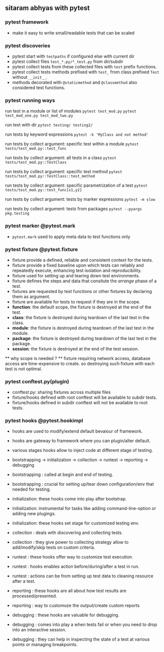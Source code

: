 ## sitaram abhyas with pytest

### pytest framework
- make it easy to write small/readable tests that can be scaled

### pytest discoveries
- pytest start with `testpaths` if configured else with current dir
- pytest collect files `test_*.py/*_test.py` from dir/subdir
- pytest collect tests from these collected files with `test` prefix functions.
- pytest collect tests methods prefixed with `test_` from class prefixed `Test` without `__init__`.
- methods decorated with `@staticmethod` and `@classmethod` also considered test functions.

### pytest running ways

run test in a module or list of modules
`pytest test_mod.py`
`pytest test_mod_one.py test_mod_two.py`

run test with dir
`pytest testing/ testing2/`

run tests by keyword expressions
`pytest -k 'MyClass and not method'`

run tests by collect argument: specific test within a module
`pytest tests/test_mod.py::test_func`

run tests by collect argument: all tests in a class
`pytest tests/test_mod.py::TestClass`

run tests by collect argument: specific test method
`pytest tests/test_mod.py::TestClass::test_method`

run tests by collect argument: specific parametrization of a test
`pytest tests/test_mod.py::test_func[x1,y2]`

run tests by collect argument: tests by marker expressions
`pytest -m slow`

run tests by collect argument:  tests from packages
`pytest --pyargs pkg.testing`


### pytest marker @pytest.mark
- `pytest.mark` used to apply meta data to test functions only


### pytest fixture @pytest.fixture
- fixture provide a defined, reliable and consistent context for the tests.
- fixture provide a fixed baseline upon which tests can reliably and repeatedly execute, enhancing test isolation and reproducibility.
- fixture used for setting up and tearing down test environments.
- fixture defines the steps and data that consitute the *arrange* phase of a test.
- fixtures are requested by test functions or other fixtures by declaring them as argument.
- fixture are available for tests to request if they are in the scope.
- **function**: the default scope, the fixture is destroyed at the end of the test.
- **class**: the fixture is destroyed during teardown of the last test in the class.
- **module**: the fixture is destroyed during teardown of the last test in the module.
- **package**: the fixture is destroyed during teardown of the last test in the package.
- **session**: the fixture is destroyed at the end of the test session.

** why scope is needed ? **
fixture requiring network access, database access are time-expensive to create.
so destroying such fixture with each test is not optimal.


### pytest conftest.py(plugin)
- conftest.py: sharing fixtures across multiple files
- fixture/hooks defined with root conftest will be available to subdir tests.
- fixture/hooks defined in subdir conftest will not be available to root tests.



### pytest hooks @pytest.hookimpl
- hooks are used to modify/extend default bevaiour of framework.
- hooks are gateway to framework where you can plugin/alter default.
- various stages hooks allow to inject code at different stage of testing.
- bootstrapping -> initialization -> collection -> runtest -> reporting -> debugging
- bootstrapping : called at begin and end of testing.
- bootstrapping : crucial for setting up/tear down configuration/env that needed for testing.

- initialization: these hooks come into play after bootstrap.
- initialization: instrumental for tasks like adding command-line-option or adding new plugings.
- initialization: these hooks set stage for customized testing env.

- collection    : deals with discovering and collecting tests.
- collection    : they give power to collecting strategy allow to add/modify/skip tests on custom criteria.

- runtest       : these hooks offer way to customize test execution.
- runtest       : hooks enables action before/during/after a test in run.
- runtest       : actions can be from setting up test data to cleaning resource after a test.

- reporting     : these hooks are all about how test results are processed/presented.
- reporting     : way to customoze the output/create custom reports

- debugging     : these hooks are valuable for debugging.
- debugging     : comes into play a when tests fail or when you need to drop into an interactive session.
- debugging     : they can help in inspecting the state of a test at various points or managing breakpoints.



